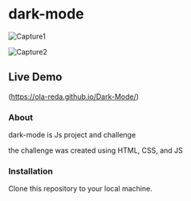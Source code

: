 # dark-mode

![Capture1](https://github.com/Ola-Reda/Dark-Mode/assets/78170370/2a6e986d-63ea-4a90-aa72-ef1572999a69)

![Capture2](https://github.com/Ola-Reda/Dark-Mode/assets/78170370/19f75e10-5161-4afc-804d-c5fa520043fb)

## Live Demo

(https://ola-reda.github.io/Dark-Mode/)

### About

dark-mode is Js project and challenge

the challenge was created using HTML, CSS, and JS

### Installation

Clone this repository to your local machine.

